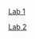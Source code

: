 [Lab 1](https://github.com/Charlitoes/cse15l-lab-reports/blob/main/lab_1.md)

[Lab 2](https://github.com/Charlitoes/cse15l-lab-reports/blob/main/Lab%20report%202.md)
